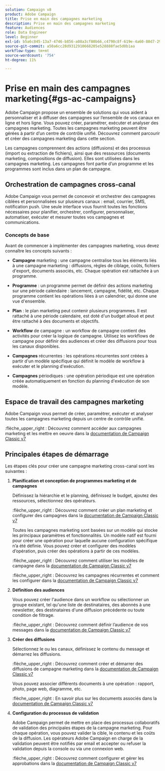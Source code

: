 ```yaml
---
solution: Campaign v8
product: Adobe Campaign
title: Prise en main des campagnes marketing
description: Prise en main des campagnes marketing
feature: Audiences
role: Data Engineer
level: Beginner
exl-id: b5a6c845-13a7-4746-b856-a08a3cf80b66,c4798c8f-619e-4a60-80d7-29b9e4c61168
source-git-commit: a50a6cc28d9312910668205e528888fae5d0b1aa
workflow-type: tm+mt
source-wordcount: '754'
ht-degree: 11%

---
```


# Prise en main des campagnes marketing{#gs-ac-campaigns}

Adobe Campaign propose un ensemble de solutions qui vous aident à personnaliser et à diffuser des campagnes sur l’ensemble de vos canaux en ligne et hors ligne. Vous pouvez créer, paramétrer, exécuter et analyser des campagnes marketing. Toutes les campagnes marketing peuvent être gérées à partir d’un centre de contrôle unifié. Découvrez comment parcourir et créer des campagnes marketing dans cette section.

Les campagnes comprennent des actions (diffusions) et des processus (import ou extraction de fichiers), ainsi que des ressources (documents marketing, compositions de diffusion). Elles sont utilisées dans les campagnes marketing. Les campagnes font partie d’un programme et les programmes sont inclus dans un plan de campagne.

## Orchestration de campagnes cross-canal

Adobe Campaign vous permet de concevoir et orchestrer des campagnes ciblées et personnalisées sur plusieurs canaux : email, courrier, SMS, notification push. Une seule interface vous fournit toutes les fonctions nécessaires pour planifier, orchestrer, configurer, personnaliser, automatiser, exécuter et mesurer toutes vos campagnes et communications.

### Concepts de base

Avant de commencer à implémenter des campagnes marketing, vous devez connaître les concepts suivants :

* **Campagne** marketing : une campagne centralise tous les éléments liés à une campagne marketing : diffusions, règles de ciblage, coûts, fichiers d&#39;export, documents associés, etc. Chaque opération est rattachée à un programme.

* **Programme** : un programme permet de définir des actions marketing sur une période calendaire : lancement, campagne, fidélité, etc. Chaque programme contient les opérations liées à un calendrier, qui donne une vue d&#39;ensemble.

* **Plan** : le plan marketing peut contenir plusieurs programmes. Il est rattaché à une période calendaire, est doté d&#39;un budget alloué et peut être rattaché à des documents et objectifs.

* **Workflow** de campagne : un workflow de campagne contient des activités pour créer la logique de campagne. Utilisez les workflows de campagne pour définir des audiences et créer des diffusions pour tous les canaux disponibles.

* **Campagnes** récurrentes : les opérations récurrentes sont créées à partir d&#39;un modèle spécifique qui définit le modèle de workflow à exécuter et le planning d&#39;exécution.

* **Campagnes** périodiques : une opération périodique est une opération créée automatiquement en fonction du planning d&#39;exécution de son modèle.

## Espace de travail des campagnes marketing

Adobe Campaign vous permet de créer, paramétrer, exécuter et analyser toutes les campagnes marketing depuis un centre de contrôle unifié.

:flèche_upper_right : Découvrez comment accéder aux campagnes marketing et les mettre en oeuvre dans la [documentation de Campaign Classic v7](https://experienceleague.adobe.com/docs/campaign-classic/using/orchestrating-campaigns/about-marketing-campaigns/accessing-marketing-campaigns.html?lang=en#orchestrating-campaigns)


## Principales étapes de démarrage

Les étapes clés pour créer une campagne marketing cross-canal sont les suivantes :

1. **Planification et conception de programmes marketing et de campagnes**

   Définissez la hiérarchie et le planning, définissez le budget, ajoutez des ressources, sélectionnez des opérateurs.

   :flèche_upper_right : Découvrez comment créer un plan marketing et configurer des campagnes dans la [documentation de Campaign Classic v7](https://experienceleague.adobe.com/docs/campaign-classic/using/orchestrating-campaigns/orchestrate-campaigns/setting-up-marketing-campaigns.html?lang=en#creating-plan-and-program-hierarchy)

   Toutes les campagnes marketing sont basées sur un modèle qui stocke les principaux paramètres et fonctionnalités. Un modèle natif est fourni pour créer une opération pour laquelle aucune configuration spécifique n’a été définie. Vous pouvez créer et configurer des modèles d’opération, puis créer des opérations à partir de ces modèles.

   :flèche_upper_right : Découvrez comment utiliser les modèles de campagne dans la [documentation de Campaign Classic v7](https://experienceleague.adobe.com/docs/campaign-classic/using/orchestrating-campaigns/orchestrate-campaigns/marketing-campaign-templates.html?lang=en#orchestrating-campaigns)

   :flèche_upper_right : Découvrez les campagnes récurrentes et comment les configurer dans la [documentation de Campaign Classic v7](https://experienceleague.adobe.com/docs/campaign-classic/using/orchestrating-campaigns/orchestrate-campaigns/setting-up-marketing-campaigns.html?lang=en#recurring-and-periodic-campaigns)

1. **Définition des audiences**

   Vous pouvez créer l&#39;audience dans un workflow ou sélectionner un groupe existant, tel qu&#39;une liste de destinataires, des abonnés à une newsletter, des destinataires d&#39;une diffusion précédente ou toute condition de filtrage.

   :flèche_upper_right : Découvrez comment définir l’audience de vos messages dans la [documentation de Campaign Classic v7](https://experienceleague.adobe.com/docs/campaign-classic/using/orchestrating-campaigns/orchestrate-campaigns/marketing-campaign-target.html?lang=en#orchestrating-campaigns)

1. **Créer des diffusions**

   Sélectionnez le ou les canaux, définissez le contenu du message et démarrez les diffusions.

   :flèche_upper_right : Découvrez comment créer et démarrer des diffusions de campagne marketing dans la [documentation de Campaign Classic v7](https://experienceleague.adobe.com/docs/campaign-classic/using/orchestrating-campaigns/orchestrate-campaigns/marketing-campaign-deliveries.html?lang=en#creating-deliveries)

   Vous pouvez associer différents documents à une opération : rapport, photo, page web, diagramme, etc.

   :flèche_upper_right : En savoir plus sur les documents associés dans la [documentation de Campaign Classic v7](https://experienceleague.adobe.com/docs/campaign-classic/using/orchestrating-campaigns/orchestrate-campaigns/marketing-campaign-assets.html?lang=en#adding-documents)

1. **Configuration du processus de validation**

   Adobe Campaign permet de mettre en place des processus collaboratifs de validation des principales étapes de la campagne marketing. Pour chaque opération, vous pouvez valider la cible, le contenu et les coûts de la diffusion. Les opérateurs Adobe Campaign en charge de la validation peuvent être notifiés par email et accepter ou refuser la validation depuis la console ou via une connexion web.

   :flèche_upper_right : Découvrez comment configurer et gérer les approbations dans la [documentation de Campaign Classic v7](https://experienceleague.adobe.com/docs/campaign-classic/using/orchestrating-campaigns/orchestrate-campaigns/marketing-campaign-approval.html?lang=en#orchestrating-campaigns)

